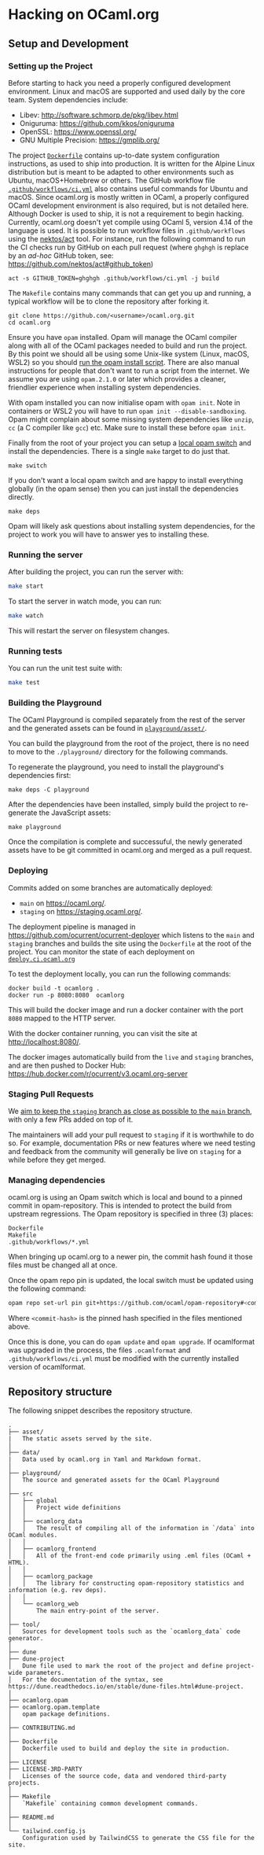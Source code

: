 # Hacking on OCaml.org

## Setup and Development

### Setting up the Project

Before starting to hack you need a properly configured development environment. Linux and macOS are supported and used daily by the core team. System dependencies include:
* Libev: http://software.schmorp.de/pkg/libev.html
* Oniguruma: https://github.com/kkos/oniguruma
* OpenSSL: https://www.openssl.org/
* GNU Multiple Precision: https://gmplib.org/

The project [`Dockerfile`](./Dockerfile) contains up-to-date system configuration instructions, as used to ship into production. It is written for the Alpine Linux distribution but is meant to be adapted to other environments such as Ubuntu, macOS+Homebrew or others. The GitHub workflow file [`.github/workflows/ci.yml`](.github/workflows/ci.yml) also contains useful commands for Ubuntu and macOS. Since ocaml.org is mostly written in OCaml, a properly configured OCaml development environment is also required, but is not detailed here. Although Docker is used to ship, it is not a requirement to begin hacking. Currently, ocaml.org doesn't yet compile using OCaml 5, version 4.14 of the language is used. It is possible to run workflow files in `.github/workflows` using the [nektos/act](https://github.com/nektos/act) tool. For instance, run the following command to run the CI checks run by GitHub on each pull request (where `ghghgh` is replace by an _ad-hoc_ GitHub token, see: https://github.com/nektos/act#github_token)
```
act -s GITHUB_TOKEN=ghghgh .github/workflows/ci.yml -j build
```


The `Makefile` contains many commands that can get you up and running, a typical workflow will be to clone the repository after forking it.

```
git clone https://github.com/<username>/ocaml.org.git
cd ocaml.org
```

Ensure you have `opam` installed. Opam will manage the OCaml compiler along with all of the OCaml packages needed to build and run the project. By this point we should all be using some Unix-like system (Linux, macOS, WSL2) so you should [run the opam install script](https://opam.ocaml.org/doc/Install.html#Binary-distribution). There are also manual instructions for people that don't want to run a script from the internet. We assume you are using `opam.2.1.0` or later which provides a cleaner, friendlier experience when installing system dependencies.

With opam installed you can now initialise opam with `opam init`. Note in containers or WSL2 you will have to run `opam init --disable-sandboxing`. Opam might complain about some missing system dependencies like `unzip`, `cc` (a C compiler like `gcc`) etc. Make sure to install these before `opam init`.

Finally from the root of your project you can setup a [local opam switch](https://opam.ocaml.org/doc/Manual.html#Switches) and install the dependencies. There is a single `make` target to do just that.

```
make switch
```

If you don't want a local opam switch and are happy to install everything globally (in the opam sense) then you can just install the dependencies directly.

```
make deps
```

Opam will likely ask questions about installing system dependencies, for the project to work you will have to answer yes to installing these.

### Running the server

After building the project, you can run the server with:

```bash
make start
```

To start the server in watch mode, you can run:

```bash
make watch
```

This will restart the server on filesystem changes.

### Running tests

You can run the unit test suite with:

```bash
make test
```

### Building the Playground

The OCaml Playground is compiled separately from the rest of the server and the generated assets can be found in
[`playground/asset/`](./playground/asset/).

You can build the playground from the root of the project, there is no need to move to the `./playground/` directory for the following commands.

To regenerate the playground, you need to install the playground's dependencies first:

```
make deps -C playground
```

After the dependencies have been installed, simply build the project to re-generate the JavaScript assets:

```
make playground
```

Once the compilation is complete and successuful, the newly generated assets have to be git committed
in ocaml.org and merged as a pull request. 

### Deploying

Commits added on some branches are automatically deployed:
- `main` on <https://ocaml.org/>.
- `staging` on <https://staging.ocaml.org/>.

The deployment pipeline is managed in <https://github.com/ocurrent/ocurrent-deployer> which listens to the `main` and `staging` branches and builds the site using the `Dockerfile` at the root of the project. You can monitor the state of each deployment on [`deploy.ci.ocaml.org`](https://deploy.ci.ocaml.org/?repo=ocaml/ocaml.org)

To test the deployment locally, you can run the following commands:

```
docker build -t ocamlorg .
docker run -p 8080:8080  ocamlorg
```

This will build the docker image and run a docker container with the port `8080` mapped to the HTTP server.

With the docker container running, you can visit the site at <http://localhost:8080/>.

The docker images automatically build from the `live` and `staging` branches, and are then pushed to Docker Hub: https://hub.docker.com/r/ocurrent/v3.ocaml.org-server

### Staging Pull Requests

We [aim to keep the `staging` branch as close as possible to the `main`
branch](doc/FOR_MAINTAINERS.md#how-we-maintain-the-staging-branch), with only a few PRs added on top of it.

The maintainers will add your pull request to `staging` if it is worthwhile
to do so. For example, documentation PRs or new features where we need testing
and feedback from the community will generally be live on `staging` for a while
before they get merged.

### Managing dependencies

ocaml.org is using an Opam switch which is local and bound to a pinned commit in opam-repository. This is intended to protect the build from upstream regressions. The Opam repository is specified in three (3) places:
```
Dockerfile
Makefile
.github/workflows/*.yml
```

When bringing up ocaml.org to a newer pin, the commit hash found it those files must be changed all at once.

Once the opam repo pin is updated, the local switch must be updated using the following command:
```sh
opam repo set-url pin git+https://github.com/ocaml/opam-repository#<commit-hash>
```

Where `<commit-hash>` is the pinned hash specified in the files mentioned above.

Once this is done, you can do `opam update` and `opam upgrade`. If ocamlformat
was upgraded in the process, the files `.ocamlformat` and
`.github/workflows/ci.yml` must be modified with the currently installed version
of ocamlformat.

## Repository structure

The following snippet describes the repository structure.

```text
.
├── asset/
|   The static assets served by the site.
│
├── data/
|   Data used by ocaml.org in Yaml and Markdown format.
│
├── playground/
│   The source and generated assets for the OCaml Playground
│
├── src
│   ├── global
│   │   Project wide definitions
│   │
│   ├── ocamlorg_data
│   │   The result of compiling all of the information in `/data` into OCaml modules.
│   │
│   ├── ocamlorg_frontend
│   │   All of the front-end code primarily using .eml files (OCaml + HTML).
│   │
│   ├── ocamlorg_package
│   │   The library for constructing opam-repository statistics and information (e.g. rev deps).
│   │
│   └── ocamlorg_web
│       The main entry-point of the server.
│
├── tool/
│   Sources for development tools such as the `ocamlorg_data` code generator.
│
├── dune
├── dune-project
│   Dune file used to mark the root of the project and define project-wide parameters.
│   For the documentation of the syntax, see https://dune.readthedocs.io/en/stable/dune-files.html#dune-project.
│
├── ocamlorg.opam
├── ocamlorg.opam.template
│   opam package definitions.
│
├── CONTRIBUTING.md
│
├── Dockerfile
│   Dockerfile used to build and deploy the site in production.
│
├── LICENSE
├── LICENSE-3RD-PARTY
│   Licenses of the source code, data and vendored third-party projects.
│
├── Makefile
│   `Makefile` containing common development commands.
│
├── README.md
│
└── tailwind.config.js
    Configuration used by TailwindCSS to generate the CSS file for the site.
```
